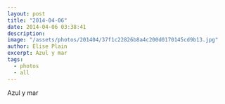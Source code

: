 ```yaml
---
layout: post
title: "2014-04-06"
date: 2014-04-06 03:38:41
description: 
image: "/assets/photos/201404/37f1c22826b8a4c200d0170145cd9b13.jpg"
author: Elise Plain
excerpt: Azul y mar
tags: 
  - photos
  - all
---
```


Azul y mar
<p></p>
